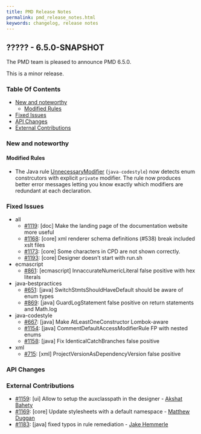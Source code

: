 ```yaml
---
title: PMD Release Notes
permalink: pmd_release_notes.html
keywords: changelog, release notes
---
```


## ????? - 6.5.0-SNAPSHOT

The PMD team is pleased to announce PMD 6.5.0.

This is a minor release.

### Table Of Contents

* [New and noteworthy](#new-and-noteworthy)
    *   [Modified Rules](#modified-rules)
* [Fixed Issues](#fixed-issues)
* [API Changes](#api-changes)
* [External Contributions](#external-contributions)

### New and noteworthy

#### Modified Rules

*   The Java rule [UnnecessaryModifier](pmd_rules_java_codestyle.html#unnecessarymodifier) (`java-codestyle`)
    now detects enum constrcutors with explicit `private` modifier. The rule now produces better error messages
    letting you know exactly which modifiers are redundant at each declaration.

### Fixed Issues
*   all
    *   [#1119](https://github.com/pmd/pmd/issues/1119): \[doc] Make the landing page of the documentation website more useful
    *   [#1168](https://github.com/pmd/pmd/issues/1168): \[core] xml renderer schema definitions (#538) break included xslt files
    *   [#1173](https://github.com/pmd/pmd/issues/1173): \[core] Some characters in CPD are not shown correctly.
    *   [#1193](https://github.com/pmd/pmd/issues/1193): \[core] Designer doesn't start with run.sh
*   ecmascript
    *   [#861](https://github.com/pmd/pmd/issues/861): \[ecmascript] InnaccurateNumericLiteral false positive with hex literals
*   java-bestpractices
    *   [#651](https://github.com/pmd/pmd/issues/651): \[java] SwitchStmtsShouldHaveDefault should be aware of enum types
    *   [#869](https://github.com/pmd/pmd/issues/869): \[java] GuardLogStatement false positive on return statements and Math.log
*   java-codestyle
    *   [#667](https://github.com/pmd/pmd/issues/667): \[java] Make AtLeastOneConstructor Lombok-aware
    *   [#1154](https://github.com/pmd/pmd/pull/1154): \[java] CommentDefaultAccessModifierRule FP with nested enums
    *   [#1158](https://github.com/pmd/pmd/issues/1158): \[java] Fix IdenticalCatchBranches false positive
*   xml
    *   [#715](https://github.com/pmd/pmd/issues/715): \[xml] ProjectVersionAsDependencyVersion false positive

### API Changes

### External Contributions

*   [#1159](https://github.com/pmd/pmd/pull/1159): \[ui] Allow to setup the auxclasspath in the designer - [Akshat Bahety](https://github.com/akshatbahety)
*   [#1169](https://github.com/pmd/pmd/pull/1169): \[core] Update stylesheets with a default namespace - [Matthew Duggan](https://github.com/mduggan)
*   [#1183](https://github.com/pmd/pmd/pull/1183): \[java] fixed typos in rule remediation - [Jake Hemmerle](https://github.com/jakehemmerle)
